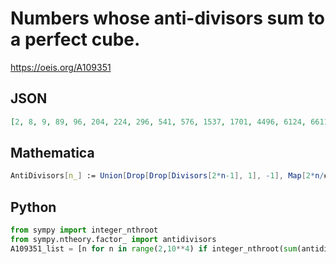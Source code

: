 # Numbers whose anti\-divisors sum to a perfect cube\.
https://oeis.org/A109351
## JSON
```JSON
[2, 8, 9, 89, 96, 204, 224, 296, 541, 576, 1537, 1701, 4496, 6124, 6611, 7685, 7789, 8381, 8741, 9025, 12048, 12105, 12513, 13711, 15924, 16160, 17180, 21486, 21998, 24657, 26264, 26354, 29864, 32477, 43791, 52518, 53662, 54018, 56189, 81281]
```
## Mathematica
```Mathematica
AntiDivisors[n_] := Union[Drop[Drop[Divisors[2*n-1], 1], -1], Map[2*n/#&, Drop[Select[Divisors[2*n], OddQ], 1]], Drop[Drop[Divisors[2*n+1], 1], -1]]; Do[s = Plus @@ AntiDivisors[n]; If[IntegerQ[s^(1/3)], Print[n]], {n, 2, 10^5}]
```
## Python
```Python
from sympy import integer_nthroot
from sympy.ntheory.factor_ import antidivisors
A109351_list = [n for n in range(2,10**4) if integer_nthroot(sum(antidivisors(n)),3)[1]] # _Chai Wah Wu_, Jun 13 2015
```
